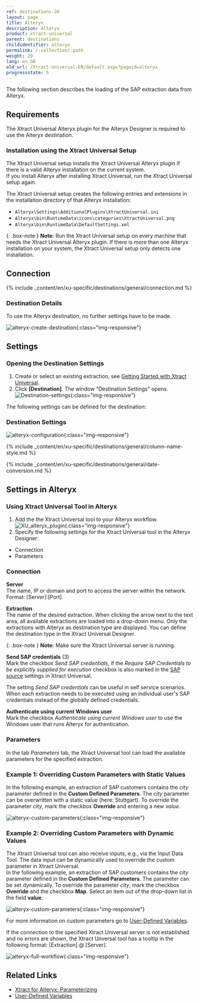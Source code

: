 ```yaml
---
ref: destinations-20
layout: page
title: Alteryx
description: Alteryx
product: xtract-universal
parent: destinations
childidentifier: alteryx
permalink: /:collection/:path
weight: 20
lang: en_GB
old_url: /Xtract-Universal-EN/default.aspx?pageid=alteryx
progressstate: 5
---
```


The following section describes the loading of the SAP extraction data from Alteryx.

## Requirements

The Xtract Universal Alteryx plugin for the Alteryx Designer is required to use the Alteryx destination. 

### Installation using the Xtract Universal Setup

The Xtract Universal setup installs the Xtract Universal Alteryx plugin if there is a valid Alteryx installation on the current system. <br>
If you install Alteryx after installing Xtract Universal, run the Xtract Universal setup again.

The Xtract Universal setup creates the following entries and extensions in the installation directory of that Alteryx installation:
- `Alteryx\Settings\AdditionalPlugins\XtractUniversal.ini`
- `Alteryx\bin\RuntimeData\icons\categories\XtractUniversal.png`
- `Alteryx\bin\RuntimeData\DefaultSettings.xml`

{: .box-note }
**Note:** Run the Xtract Universal setup on every machine that needs the Xtract Universal Alteryx  plugin. 
If there is more than one Alteryx installation on your system, the Xtract Universal setup only detects one installation. 

<!---
#### Multiple Alteryx Installation on the same Machine

If there is more than one Alteryx installation on your system, the Xtract Universal setup only detects one installation. 
Run the Xtract Universal setup for that one Alteryx installation.
The Xtract Universal setup creates the following entries and extensions in the installation directory of that Alteryx installation:
- `Alteryx\Settings\AdditionalPlugins\XtractUniversal.ini`
- `Alteryx\bin\RuntimeData\icons\categories\XtractUniversal.png`
- `Alteryx\bin\RuntimeData\DefaultSettings.xml`

To use the Xtract Universal Alteryx plugin, copy the files to the respective Alteryx installation directory that was not detected by the setup.
-->
<!---
{: .box-note }
**Note:** Should you have more than one Alteryx installation on your system, the setup will only detect one installation. 
The files for the Xtract Universal Alteryx plugin are only placed into the folders of that one installation.
For any other Alteryx installations on your system, the plugin must be installed manually.

### Manual installation (for a separate Alteryx system)

1. Copy the Alteryx folder `C:\Program Files\XtractUniversal\alteryx` from your local Xtract Universal installation directory to any directory on the server you want to install the plug-in. 
2. Run the `C:\Program Files\XtractUniversal\alteryx\AlteryxPluginSetup.exe` from a Windows command shell. 

The following commands are supported followed by a parameter pointing at the Alteryx installation directory: 
- */i* (for install) e.g., `C:\Program Files\XtractUniversal\alteryx>AlteryxPluginSetup /i "C:\Users\mywindowsuser\AppData\Local\Alteryx"`
- */u* (for uninstall)

{: .box-note }
**Note:** Should you encounter issues with the installation of the plugin, such as the plugin is not showing in Alteryx, send the setup.log file in `C:\Program Files\XtractUniversal\alteryx\setup.log` to [Theobald Support](https://support.theobald-software.com).
-->

## Connection

{% include _content/en/xu-specific/destinations/general/connection.md %}	 

### Destination Details
To use the Alteryx destination, no further settings have to be made.

![alteryx-create-destination](/img/content/alteryx-create-destination.PNG){:class="img-responsive"}


## Settings

### Opening the Destination Settings
1. Create or select an existing extraction, see [Getting Started with Xtract Universal](../getting-started/define-a-table-extraction).
2. Click **[Destination]**. The window "Destination Settings" opens.
![Destination-settings](/img/content/xu/xu_designer_destination.png){:class="img-responsive"}

The following settings can be defined for the destination:  

### Destination Settings

![alteryx-configuration](/img/content/alteryx-configuration.PNG){:class="img-responsive"}

{% include _content/en/xu-specific/destinations/general/column-name-style.md %}

{% include _content/en/xu-specific/destinations/general/date-conversion.md %}


## Settings in Alteryx

### Using Xtract Universal Tool in Alteryx
1. Add the the Xtract Universal tool to your Alteryx workflow.
![XU_alteryx_plugin](/img/content/XU_alteryx_plugin.png){:class="img-responsive"}
2. Specify the following settings for the Xtract Universal tool in the Alteryx Designer:
- Connection
- Parameters

### Connection

**Server**<br>
The name, IP or domain and port to access the server within the network. <br>
Format: [Server]:[Port].

**Extraction**<br>
The name of the desired extraction. When clicking the arrow next to the text area, all available extractions are loaded into a drop-down menu. 
Only the extractions with Alteryx as destination type are displayed. You can define the destination type in the Xtract Universal Designer.

{: .box-note }
**Note:** Make sure the Xtract Universal server is running.

**Send SAP credentials** (3) <br>
Mark the checkbox *Send SAP credentials*, if the *Require SAP Credentials to be explicitly supplied for execution* checkbox is also marked in the [SAP source](../introduction/sap-connection#authentication) settings in Xtract Universal.

The setting *Send SAP credentials* can be useful in self service scenarios. When each extraction needs to be executed using an individual user's SAP credentials instead of the globally defined credentials.

**Authenticate using current Windows user** <br>
Mark the checkbox *Authenticate using current Windows user* to use the Windows user that runs Alteryx for authentication.

### Parameters 
In the tab *Parameters* tab, the Xtract Universal tool can load the available parameters for the specified extraction. 

### Example 1: Overriding Custom Parameters with Static Values

In the following example, an extraction of SAP customers contains the *city* parameter defined in the **Custom Defined Parameters**. 
The *city* parameter can be overwritten with a static value (here: Stuttgart).
To override the parameter *city*, mark the checkbox **Override** and entering a new *value*.

![alteryx-custom-parameters](/img/content/alteryx-custom-parameters.PNG){:class="img-responsive"}

### Example 2: Overriding Custom Parameters with Dynamic Values
The Xtract Universal tool can also receive inputs, e.g., via the Input Data Tool.
The data input can be dynamically used to override the custom parameter in Xtract Universal.<br> 
In the following example, an extraction of SAP customers contains the *city* parameter defined in the **Custom Defined Parameters**. 
The parameter can be set dynamically.
To override the parameter *city*, mark the checkbox **Override** and the checkbox **Map**. Select an item out of the drop-down list in the field **value**.

![alteryx-custom-parameters](/img/content/alteryx-custom-parameters-override.PNG){:class="img-responsive"}

For more information on custom parameters go to [User-Defined Variables](../advanced-techniques/user-defined-variables).

If the connection to the specified Xtract Universal server is not established and no errors are shown, the Xtract Unversal tool has a tooltip in the following format: [Extraction] @ [Server].

![alteryx-full-workflow](/img/content/alteryx-full-workflow.PNG){:class="img-responsive"}

## Related Links
- [Xtract for Alteryx: Parameterizing](../../xtract-for-alteryx/parameterizing)
- [User-Defined Variables](../advanced-techniques/user-defined-variables)
